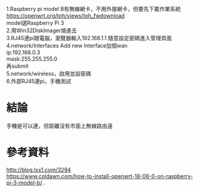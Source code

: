 1.Raspberry pi model B有無線網卡，不用外接網卡，但要先下載作業系統  
https://openwrt.org/toh/views/toh_fwdownload  
model選Raspberry Pi 3  
2.用Win32DiskImager燒進去  
3.RJ45連pi跟電腦，瀏覽器輸入192.168.1.1 隨意設定密碼進入管理頁面    
4.network/Interfaces Add new Interface加個wan  
ip:192.168.0.3  
mask:255.255.255.0  
再submit    
5.network/wireless，啟用並設密碼  
6.外部RJ45連pi，手機測試  

# 結論  
手機是可以連，但距離沒有市面上無線路由遠  

# 參考資料
http://blog.lxx1.com/3294   
https://www.coldawn.com/how-to-install-openwrt-18-06-0-on-raspberry-pi-3-model-b/ . 
